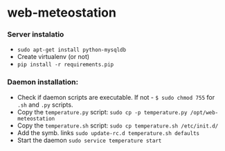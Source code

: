 # web-meteostation

### Server instalatio
* `sudo apt-get install python-mysqldb`
* Create virtualenv (or not)
* `pip install -r requirements.pip`

### Daemon installation:
* Check if daemon scripts are executable. If not - `$ sudo chmod 755` for `.sh` and `.py` scripts.
* Copy the `temperature.py` script: `sudo cp -p temperature.py /opt/web-meteostation`
* Copy the `temperature.sh` script: `sudo cp temperature.sh /etc/init.d/`
* Add the symb. links `sudo update-rc.d temperature.sh defaults`
* Start the daemon `sudo service temperature start`
